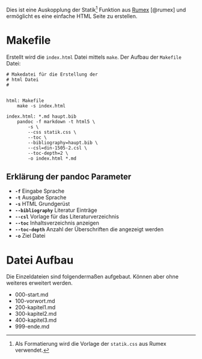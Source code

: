 Dies ist eine Auskopplung der Statik[^1] Funktion aus
[Rumex](http://www.it-bayer.de/rumex) [@rumex] und ermöglicht es eine
einfache HTML Seite zu erstellen.

Makefile
========

Erstellt wird die `index.html` Datei mittels `make`. Der Aufbau der
`Makefile` Datei:

~~~~ {.makefile}
# Makedatei für die Erstellung der
# html Datei
#


html: Makefile
    make -s index.html

index.html: *.md haupt.bib 
    pandoc -f markdown -t html5 \
        -s \
        --css statik.css \
        --toc \
        --bibliography=haupt.bib \
        --csl=din-1505-2.csl \
        --toc-depth=2 \
        -o index.html *.md
~~~~

Erklärung der pandoc Parameter
------------------------------

-   **`-f`** Eingabe Sprache
-   **`-t`** Ausgabe Sprache
-   **`-s`** HTML Grundgerüst
-   **`--bibliography`** Literatur Einträge
-   **`--csl`** Vorlage für das Literaturverzeichnis
-   **`--toc`** Inhaltsverzeichnis anzeigen
-   **`--toc-depth`** Anzahl der Überschriften die angezeigt werden
-   **`-o`** Ziel Datei

Datei Aufbau
============

Die Einzeldateien sind folgendermaßen aufgebaut. Können aber ohne
weiteres erweitert werden.

-   000-start.md
-   100-vorwort.md
-   200-kapitel1.md
-   300-kapitel2.md
-   400-kapitel3.md
-   999-ende.md

[^1]: Als Formatierung wird die Vorlage der `statik.css` aus Rumex
    verwendet.
